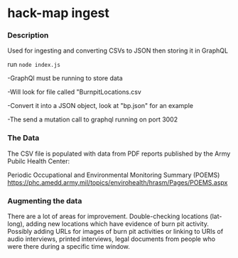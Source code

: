 # hack-map ingest

### Description

Used for ingesting and converting CSVs to JSON then storing it in GraphQL

run `node index.js`

-GraphQl must be running to store data

-Will look for file called "BurnpitLocations.csv

-Convert it into a JSON object, look at "bp.json" for an example

-The send a mutation call to graphql running on port 3002


### The Data

The CSV file is populated with data from PDF reports published by the Army Pubilc Health Center:

Periodic Occupational and Environmental Monitoring Summary (POEMS)
https://phc.amedd.army.mil/topics/envirohealth/hrasm/Pages/POEMS.aspx

### Augmenting the data

There are a lot of areas for improvement. Double-checking locations (lat-long), adding new locations which have evidence of burn pit activity. Possibly adding URLs for images of burn pit activities or linking to URIs of audio interviews, printed interviews, legal documents from people who were there during a specific time window.
